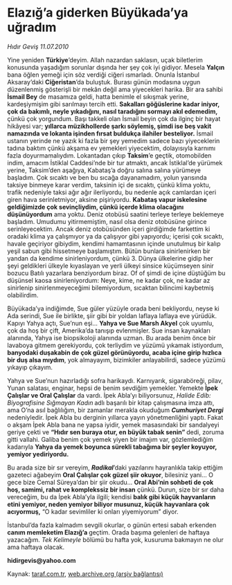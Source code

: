 # Elazığ’a giderken Büyükada’ya uğradım

*Hıdır Geviş 11.07.2010*

<div class="yazi"><p>Yine yeniden <b>Türkiye</b>’deyim. Allah nazardan saklasın, uçak biletlerim konusunda yaşadığım sorunlar dışında her şey çok iyi gidiyor. Mesela <b>Yalçın</b> bana öğlen yemeği için söz verdiği ciğeri ısmarladı. Onunla İstanbul Aksaray’daki <b>Ciğeristan</b>’da buluştuk. Burası günün modasına uygun düzenlenmiş gösterişli bir mekân değil ama yiyecekleri harika. Bir ara sahibi <b>İsmail Bey</b> de masamıza geldi, hatta benimle el sıkışmak yerine, kardeşiymişim gibi sarılmayı tercih etti. <b>Sakalları göğüslerine kadar iniyor, çok da bakımlı, neyle yıkadığını, nasıl taradığını sormayı akıl edemedim,</b> çünkü çok yorgundum. Başı takkeli olan İsmail beyin çok da ilginç bir hayat hikâyesi var; <b>yıllarca müzikhollerde şarkı söylemiş, şimdi ise beş vakit namazında ve lokanta işinden fırsat buldukça ilahiler besteliyor.</b> İsmail ustanın yerinde ne yazık ki fazla bir şey yemedim sadece bazı yiyeceklerin tadına baktım çünkü akşama ev yemekleri yiyecektim, dolayısıyla karnımı fazla doyurmamalıydım. Lokantadan çıkıp <b>Taksim</b>’e geçtik, otomobilden indim, amacım İstiklal Caddesi’nde bir tur atmaktı, ancak İstiklal’de yürümek yerine, Taksim’den aşağıya, Kabataş’a doğru salına salına yürümeye başladım. Çok sıcaktı ve ben bu sıcağa dayanamadım, yolun yarısında taksiye binmeye karar verdim, taksinin içi de sıcaktı, çünkü klima yoktu, trafik nedeniyle taksi ağır ağır ilerliyordu, bu nedenle açık camlardan içeri giren hava serinletmiyor, aksine pişiriyordu. <b>Kabataş vapur iskelesine geldiğimizde çok sevinçliydim, çünkü içerde klima olacağını düşünüyordum</b> ama yoktu. Deniz otobüsü saatini terleye terleye beklemeye başladım. Umudumu yitirmemiştim, nasıl olsa deniz otobüsüne girince serinleyecektim. Ancak deniz otobüsünden içeri girdiğimde farkettim ki oradaki klima ya çalışmıyor ya da çalışıyor gibi yapıyordu; içerisi çok sıcaktı, havale geçiriyor gibiydim, kendimi hamamtasının içinde unutulmuş bir kalıp yeşil sabun gibi hissetmeye başlamıştım. Bütün bunlara sinirlenirken bir yandan da kendime sinirleniyordum, çünkü 3. Dünya ülkelerine gidip her şeyi geldikleri ülkeyle kıyaslayan ve yerli ülkeyi sinsice küçümseyen sinir bozucu Batılı yazarlara benziyordum biraz. Of of şimdi de içine düştüğüm bu düşünsel kaosa sinirleniyordum: Neye, kime, ne kadar çok, ne kadar az sinirlenip sinirlenmeyeceğimi bilemiyordum, sıcaktan bilincimi kaybetmiş olabilirdim. </p>
<p>Büyükada’ya indiğimde, Sue güler yüzüyle orada beni bekliyordu, neyse ki Ada serindi, Sue ile birlikte, şiir gibi bir yoldan laflaya laflaya eve yürüdük. Kapıyı Yahya açtı, Sue’nun eşi... <b>Yahya ve Sue Marsh Akyel</b> çok uyumlu, çok da hoş bir çift, Amerika’da tanışıp evlenmişler. Sue insan kaynakları alanında, Yahya ise biopsikoloji alanında uzman. Bu arada benim önce bir lavaboya gitmem gerekiyordu, çok terliydim ve yüzümü yıkamak istiyordum, <b>banyodaki duşakabin de çok güzel görünüyordu, acaba içine girip hızlıca bir duş alsa mıydım</b>, yok almayayım, bizimkiler anlayabilirdi, sadece yüzümü yıkayıp çıkayım. </p>
<p>Yahya ve Sue’nun hazırladığı sofra harikaydı. Karnıyarık, sigaraböreği, pilav, Yunan salatası, enginar, hepsi de benim sevdiğim yemekler. Yemekte <b>İpek Çalışlar ve Oral Çalışlar</b> da vardı. İpek Abla’yı biliyorsunuz, <i>Halide Edib: Biyografisine Sığmayan</i> <i>Kadın</i><b> </b>adlı başarılı bir kitap çalışmasına imza attı, ama O’na asıl bağlılığım, bir zamanlar merakla okuduğum <b><i>Cumhuriyet Dergi</i></b> nedeniyledir. İpek Abla bu derginin yıllarca yayın yönetmenliğini yaptı. Fakat o akşam İpek Abla bana ne yapsa iyidir, yemek masasındaki bir sandalyeyi geriye çekti ve <b>“Hıdır sen buraya otur, en büyük tabak senin” </b>dedi, zoruma gitti vallahi. Galiba benim çok yemek yiyen bir imajım var, gözlemlediğim kadarıyla <b>Yahya da yemek boyunca sürekli tabağıma bir şeyler koyuyor, yemiyor yediriyordu. </b></p>
<p>Bu arada size bir sır vereyim, <b><i>Radikal</i></b>’daki yazılarını hayranlıkla takip ettiğim gazeteci ağabeyim <b>Oral Çalışlar çok güzel şiir okuyor</b>, bilesiniz yani... O gece bize Cemal Süreya’dan bir şiir okudu... <b>Oral Abi’nin sohbeti de çok hoş, samimi, rahat ve komplekssiz bir insan</b> çünkü. Durun, size bir sır daha vereceğim, bu da İpek Abla’yla ilgili; kendisi <b>balık gibi küçük hayvanların etini yemiyor, neden yemiyor biliyor musunuz, küçük hayvanlara çok acıyormuş,</b> “O kadar sevimliler ki onları yiyemiyorum” diyor. </p>
<p>İstanbul’da fazla kalmadım sevgili okurlar, o günün ertesi sabah erkenden <b>canım memleketim Elazığ’a </b>geçtim. Orada başıma gelenleri de haftaya yazacağım. <i>Tek Kelimeyle</i> bölümü bu hafta yok, kusuruma bakmayın ne olur ama haftaya olacak.</p>
<p><b>hidirgevis@yahoo.com</b></p></div>

Kaynak: [taraf.com.tr](http://www.taraf.com.tr:80/hidir-gevis/makale-elazig-a-giderken-buyukada-ya-ugradim.htm), [web.archive.org (arşiv bağlantısı)](http://web.archive.org/web/20100714160945/http://www.taraf.com.tr:80/hidir-gevis/makale-elazig-a-giderken-buyukada-ya-ugradim.htm)
